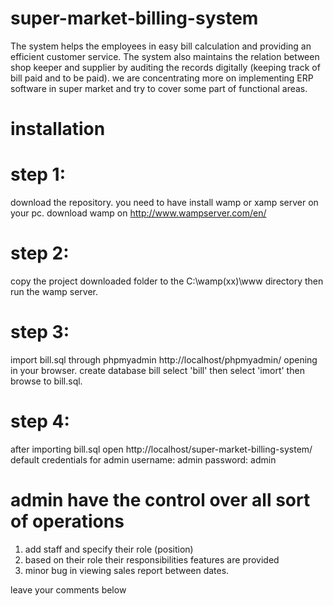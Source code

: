 # super-market-billing-system
The system helps the employees in easy bill calculation and providing an efficient customer service. The system also maintains the relation between shop keeper and supplier by auditing the records digitally (keeping track of bill paid and to be paid). we are concentrating more on implementing ERP software in super market and try to cover some part of functional areas.

# installation

# step 1:
download the repository. you need to have install wamp or xamp server on your pc.
download wamp on http://www.wampserver.com/en/

# step 2:
copy the project downloaded folder to the C:\wamp(xx)\www directory then run the wamp server.

# step 3:
import bill.sql through phpmyadmin http://localhost/phpmyadmin/ opening in your browser. 
create database bill 
select 'bill' then select 'imort' then browse to bill.sql.

# step 4:
after importing bill.sql open http://localhost/super-market-billing-system/  
default credentials for admin
username: admin
password: admin

# admin have the control over all  sort of operations 
1. add staff and specify their role (position)
2. based on their role their responsibilities features are provided
3. minor bug in viewing sales report between dates.

leave your comments below

